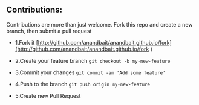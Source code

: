 ## Contributions:

Contributions are more than just welcome. Fork this repo and create a new branch, then submit a pull request

- 1.Fork it [http://github.com/anandbait/anandbait.github.io/fork](http://github.com/anandbait/anandbait.github.io/fork )

- 2.Create your feature branch
`git checkout -b my-new-feature`

- 3.Commit your changes
`git commit -am 'Add some feature'`

- 4.Push to the branch
`git push origin my-new-feature`

- 5.Create new Pull Request
